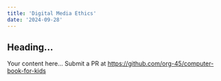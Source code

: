 ```yaml
---
title: 'Digital Media Ethics'
date: '2024-09-28'
---
```


## Heading...
Your content here...
Submit a PR at https://github.com/org-45/computer-book-for-kids
